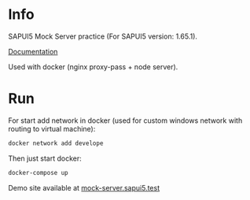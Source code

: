 # Info

SAPUI5 Mock Server practice (For SAPUI5 version: 1.65.1).

[Documentation](https://sapui5.hana.ondemand.com/#/topic/3a9728ec31f94ca18a7d543ce419d85d)

Used with docker (nginx proxy-pass + node server).
 
# Run

For start add network in docker (used for custom windows network with routing to virtual machine):

```bash
docker network add develope
```

Then just start docker:

```bash
docker-compose up
```

Demo site available at [mock-server.sapui5.test](http://mock-server.sapui5.test/index.html)